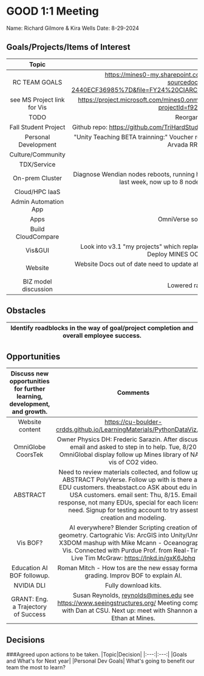 # GOOD 1:1 Meeting 
Name: Richard Gilmore & Kira Wells
Date: 8-29-2024
## Goals/Projects/Items of Interest 
|Topic|Update|
|:---:|:---:|
|RC TEAM GOALS| https://mines0-my.sharepoint.com/:x:/r/personal/kirawells_mines_edu/_layouts/15/Doc.aspx?sourcedoc=%7B4CC4CEBE-83EF-464C-A0E6-2440ECF36985%7D&file=FY24%20CIARC%20Goals.xlsx&action=default&mobileredirect=true&DefaultItemOpen=1
|see MS Project link for Vis |https://project.microsoft.com/mines0.onmicrosoft.com/en-us?org=orgd5129ef3.crm.dynamics.com/#/taskgrid?projectId=f927826a-874c-47a3-805c-499f57ff24a3
|TODO| Reorganize below to match above GRID view
|Fall Student Project | Github repo: https://github.com/TriHardStudios/F23_CSM_Gilmore. Need to integrate CS OOD Apps into new version.
|Personal Development| "Unity Teaching BETA trainning:" Voucher recieved. Need to find the materials to review, and then schedule exam at Arvada RRCC testing center. NVIDIA DLI research.
|Culture/Community|
|TDX/Service| Help with tickets?
|On-prem Cluster| Diagnose Wendian nodes reboots, running hpl. Checking last jobs. Logs and looking for trends. Started with 2 nodes last week, now up to 8 nodes. Some reboot and filled up with multiple crash reports.
|Cloud/HPC IaaS| 
|Admin Automation App|
|Apps| OmniVerse software request ticket. TICKET # 21683373
|Build CloudCompare|
|Vis&GUI| Look into v3.1 "my projects" which replaces "my templates". Need to fix JupyterLab OOD environment checks. Deploy MINES OOD apps at gibhub. Install and build http matlab.
|Website| Website Docs out of date need to update after workshop. See above. Also update SciVis offering. ~~~~~~~ Update wording on Matlab offering.
|BIZ model discussion| Lowered rate to $0.005. RTT pushed first meeting
## Obstacles
|Identify roadblocks in the way of goal/project completion and overall employee success.|
|---|
## Opportunities 
|Discuss new opportunities for further learning, development, and growth.|Comments|
|:---:|:---:|
|Website content| https://cu-boulder-crdds.github.io/LearningMaterials/PythonDataViz.html
|OmniGlobe CoorsTek| Owner Physics DH: Frederic Sarazin. After discussion email and asked to step in to help. Tue, 8/20 OmniGlobal display follow up Mines library of NASA vis of CO2 video.
|ABSTRACT| Need to review materials collected, and follow up on ABSTRACT PolyVerse. Follow up with is there any EDU customers. theabstact.co ASK about edu in the USA customers. email sent: Thu, 8/15. Email response, not many EDUs, special for each licensing need. Signup for testing account to try assest creation and modeling.
|Vis BOF?|  AI everywhere? Blender Scripting creation of geometry. Cartograhic Vis: ArcGIS into Unity/Unreal, X3DOM mashup with Mike Mcann - Oceanographic Vis. Connected with Purdue Prof. from Real-Time Live Tim McGraw:  https://lnkd.in/gxK6Jphq
|Education AI BOF followup.| Roman Mitch - How tos are the new essay format for grading. Improv BOF to explain AI.
|NVIDIA DLI| Fully download kits.
|GRANT: Eng. a Trajectory of Success| Susan Reynolds, reynolds@mines.edu see https://www.seeingstructures.org/ Meeting complete with Dan at CSU. Next up: meet with Shannon and Ethan at Mines.
## Decisions
###Agreed upon actions to be taken.
|Topic|Decision|
|:---:|:---:|
|Goals and What's for Next year|
|Personal Dev Goals| What's going to benefit our team the most to learn?